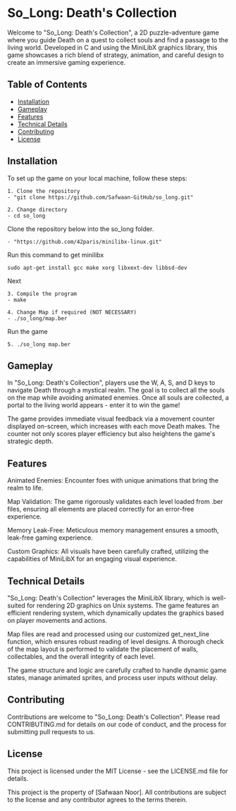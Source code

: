 # So_Long: Death's Collection

Welcome to "So_Long: Death's Collection", a 2D puzzle-adventure game where you guide Death on a quest to collect souls and find a passage to the living world. Developed in C and using the MiniLibX graphics library, this game showcases a rich blend of strategy, animation, and careful design to create an immersive gaming experience.

## Table of Contents
- [Installation](#installation)
- [Gameplay](#gameplay)
- [Features](#features)
- [Technical Details](#technical-details)
- [Contributing](#contributing)
- [License](#license)

## Installation

To set up the game on your local machine, follow these steps:

```
1. Clone the repository
- "git clone https://github.com/Safwaan-GitHub/so_long.git"

2. Change directory
- cd so_long
```
Clone the repository below into the so_long folder.
```
- "https://github.com/42paris/minilibx-linux.git"
```
Run this command to get minilibx
```
sudo apt-get install gcc make xorg libxext-dev libbsd-dev
```
Next
```
3. Compile the program
- make

4. Change Map if required (NOT NECESSARY)
- ./so_long/map.ber
```
Run the game
```
5. ./so_long map.ber
```

## Gameplay

In "So_Long: Death's Collection", players use the W, A, S, and D keys to navigate Death through a mystical realm. The goal is to collect all the souls on the map while avoiding animated enemies. Once all souls are collected, a portal to the living world appears - enter it to win the game!

The game provides immediate visual feedback via a movement counter displayed on-screen, which increases with each move Death makes. The counter not only scores player efficiency but also heightens the game's strategic depth.

## Features

Animated Enemies: Encounter foes with unique animations that bring the realm to life.

Map Validation: The game rigorously validates each level loaded from .ber files, ensuring all elements are placed correctly for an error-free experience.

Memory Leak-Free: Meticulous memory management ensures a smooth, leak-free gaming experience.

Custom Graphics: All visuals have been carefully crafted, utilizing the capabilities of MiniLibX for an engaging visual experience.

## Technical Details

"So_Long: Death's Collection" leverages the MiniLibX library, which is well-suited for rendering 2D graphics on Unix systems. The game features an efficient rendering system, which dynamically updates the graphics based on player movements and actions.

Map files are read and processed using our customized get_next_line function, which ensures robust reading of level designs. A thorough check of the map layout is performed to validate the placement of walls, collectables, and the overall integrity of each level.

The game structure and logic are carefully crafted to handle dynamic game states, manage animated sprites, and process user inputs without delay.

## Contributing

Contributions are welcome to "So_Long: Death's Collection". Please read CONTRIBUTING.md for details on our code of conduct, and the process for submitting pull requests to us.

## License

This project is licensed under the MIT License - see the LICENSE.md file for details.

This project is the property of [Safwaan Noor]. All contributions are subject to the license and any contributor agrees to the terms therein.
